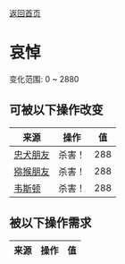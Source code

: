 [返回首页](index.md)  
# 哀悼  
变化范围: 0 ~ 2880  
## 可被以下操作改变  
来源  |  操作  |  值  
----  |  ----  |  ----  
[忠犬朋友](DogFriend.md)  |  杀害！  |  288  
[猕猴朋友](MacaqueFriend.md)  |  杀害！  |  288  
[韦斯顿](Weston.md)  |  杀害！  |  288  
## 被以下操作需求  
来源  |  操作  |  值  
----  |  ----  |  ----  
